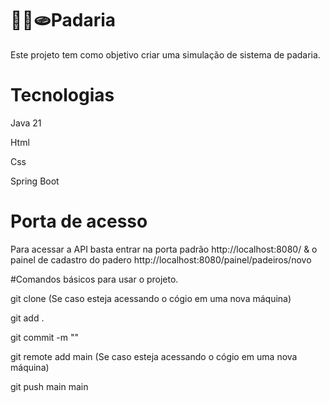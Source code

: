# 🥐🥖🫓Padaria
Este projeto tem como objetivo criar uma simulação de sistema de padaria.

# Tecnologias
Java 21

Html

Css

Spring Boot

# Porta de acesso

Para acessar a API basta entrar na porta padrão http://localhost:8080/ & o painel de cadastro do padero http://localhost:8080/painel/padeiros/novo

#Comandos básicos para usar o projeto.

git clone (Se caso esteja acessando o cógio em uma nova máquina)

git add .

git commit -m ""

git remote add main (Se caso esteja acessando o cógio em uma nova máquina)

git push main main
